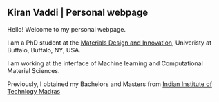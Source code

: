 ## Kiran Vaddi | Personal webpage 

Hello! Welcome to my personal webpage.

I am a PhD student at the [Materials Design and Innovation](http://engineering.buffalo.edu/materials-design-innovation.html), Univeristy at Buffalo, Buffalo, NY, USA. 

I am working at the interface of Machine learning and Computational Material Sciences. 

Previously, I obtained my Bachelors and Masters from [Indian Institute of Technlogy Madras](https://www.iitm.ac.in/)
